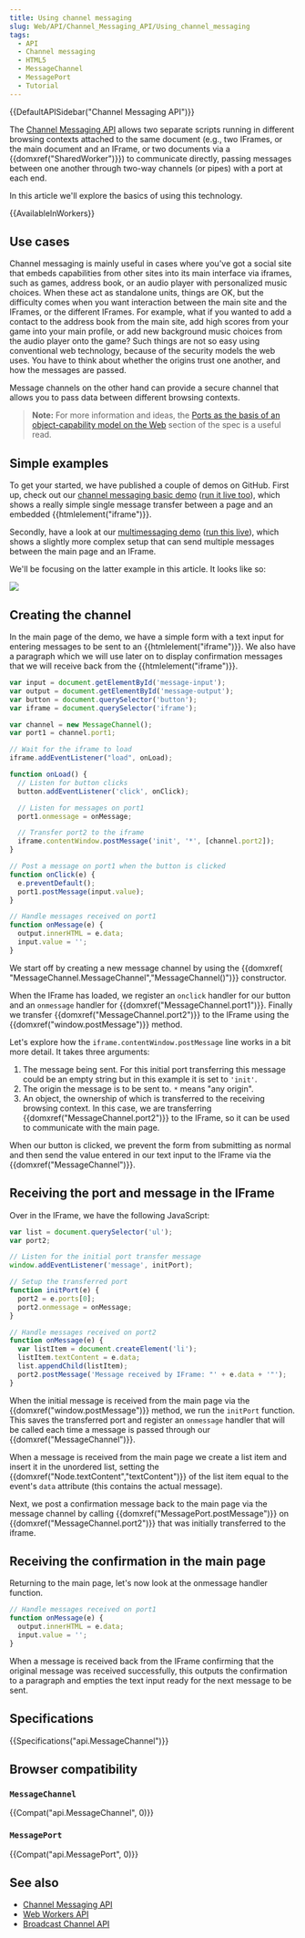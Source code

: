```yaml
---
title: Using channel messaging
slug: Web/API/Channel_Messaging_API/Using_channel_messaging
tags:
  - API
  - Channel messaging
  - HTML5
  - MessageChannel
  - MessagePort
  - Tutorial
---
```

{{DefaultAPISidebar("Channel Messaging API")}}

The [Channel Messaging API](/en-US/docs/Web/API/Channel_Messaging_API) allows two separate scripts running in different browsing contexts attached to the same document (e.g., two IFrames, or the main document and an IFrame, or two documents via a {{domxref("SharedWorker")}}) to communicate directly, passing messages between one another through two-way channels (or pipes) with a port at each end.

In this article we'll explore the basics of using this technology.

{{AvailableInWorkers}}

## Use cases

Channel messaging is mainly useful in cases where you've got a social site that embeds capabilities from other sites into its main interface via iframes, such as games, address book, or an audio player with personalized music choices. When these act as standalone units, things are OK, but the difficulty comes when you want interaction between the main site and the IFrames, or the different IFrames. For example, what if you wanted to add a contact to the address book from the main site, add high scores from your game into your main profile, or add new background music choices from the audio player onto the game? Such things are not so easy using conventional web technology, because of the security models the web uses. You have to think about whether the origins trust one another, and how the messages are passed.

Message channels on the other hand can provide a secure channel that allows you to pass data between different browsing contexts.

> **Note:** For more information and ideas, the [Ports as the basis of an object-capability model on the Web](https://html.spec.whatwg.org/multipage/comms.html#ports-as-the-basis-of-an-object-capability-model-on-the-web) section of the spec is a useful read.

## Simple examples

To get your started, we have published a couple of demos on GitHub. First up, check out our [channel messaging basic demo](https://github.com/mdn/dom-examples/tree/master/channel-messaging-basic) ([run it live too](https://mdn.github.io/dom-examples/channel-messaging-basic/)), which shows a really simple single message transfer between a page and an embedded {{htmlelement("iframe")}}.

Secondly, have a look at our [multimessaging demo](https://github.com/mdn/dom-examples/tree/master/channel-messaging-multimessage) ([run this live](https://mdn.github.io/dom-examples/channel-messaging-multimessage/)), which shows a slightly more complex setup that can send multiple messages between the main page and an IFrame.

We'll be focusing on the latter example in this article. It looks like so:

![](channel-messaging-demo.png)

## Creating the channel

In the main page of the demo, we have a simple form with a text input for entering messages to be sent to an {{htmlelement("iframe")}}. We also have a paragraph which we will use later on to display confirmation messages that we will receive back from the {{htmlelement("iframe")}}.

```js
var input = document.getElementById('message-input');
var output = document.getElementById('message-output');
var button = document.querySelector('button');
var iframe = document.querySelector('iframe');

var channel = new MessageChannel();
var port1 = channel.port1;

// Wait for the iframe to load
iframe.addEventListener("load", onLoad);

function onLoad() {
  // Listen for button clicks
  button.addEventListener('click', onClick);

  // Listen for messages on port1
  port1.onmessage = onMessage;

  // Transfer port2 to the iframe
  iframe.contentWindow.postMessage('init', '*', [channel.port2]);
}

// Post a message on port1 when the button is clicked
function onClick(e) {
  e.preventDefault();
  port1.postMessage(input.value);
}

// Handle messages received on port1
function onMessage(e) {
  output.innerHTML = e.data;
  input.value = '';
}
```

We start off by creating a new message channel by using the {{domxref( "MessageChannel.MessageChannel","MessageChannel()")}} constructor.

When the IFrame has loaded, we register an `onclick` handler for our button and an `onmessage` handler for {{domxref("MessageChannel.port1")}}. Finally we transfer {{domxref("MessageChannel.port2")}} to the IFrame using the {{domxref("window.postMessage")}} method.

Let's explore how the `iframe.contentWindow.postMessage` line works in a bit more detail. It takes three arguments:

1. The message being sent. For this initial port transferring this message could be an empty string but in this example it is set to `'init'`.
2. The origin the message is to be sent to. `*` means "any origin".
3. An object, the ownership of which is transferred to the receiving browsing context. In this case, we are transferring {{domxref("MessageChannel.port2")}} to the IFrame, so it can be used to communicate with the main page.

When our button is clicked, we prevent the form from submitting as normal and then send the value entered in our text input to the IFrame via the {{domxref("MessageChannel")}}.

## Receiving the port and message in the IFrame

Over in the IFrame, we have the following JavaScript:

```js
var list = document.querySelector('ul');
var port2;

// Listen for the initial port transfer message
window.addEventListener('message', initPort);

// Setup the transferred port
function initPort(e) {
  port2 = e.ports[0];
  port2.onmessage = onMessage;
}

// Handle messages received on port2
function onMessage(e) {
  var listItem = document.createElement('li');
  listItem.textContent = e.data;
  list.appendChild(listItem);
  port2.postMessage('Message received by IFrame: "' + e.data + '"');
}
```

When the initial message is received from the main page via the {{domxref("window.postMessage")}} method, we run the `initPort` function. This saves the transferred port and register an `onmessage` handler that will be called each time a message is passed through our {{domxref("MessageChannel")}}.

When a message is received from the main page we create a list item and insert it in the unordered list, setting the {{domxref("Node.textContent","textContent")}} of the list item equal to the event's `data` attribute (this contains the actual message).

Next, we post a confirmation message back to the main page via the message channel by calling {{domxref("MessagePort.postMessage")}} on {{domxref("MessageChannel.port2")}} that was initially transferred to the iframe.

## Receiving the confirmation in the main page

Returning to the main page, let's now look at the onmessage handler function.

```js
// Handle messages received on port1
function onMessage(e) {
  output.innerHTML = e.data;
  input.value = '';
}
```

When a message is received back from the IFrame confirming that the original message was received successfully, this outputs the confirmation to a paragraph and empties the text input ready for the next message to be sent.

## Specifications

{{Specifications("api.MessageChannel")}}

## Browser compatibility

### `MessageChannel`

{{Compat("api.MessageChannel", 0)}}

### `MessagePort`

{{Compat("api.MessagePort", 0)}}

## See also

- [Channel Messaging API](/en-US/docs/Web/API/Channel_Messaging_API)
- [Web Workers API](/en-US/docs/Web/API/Web_Workers_API)
- [Broadcast Channel API](/en-US/docs/Web/API/Broadcast_Channel_API)
